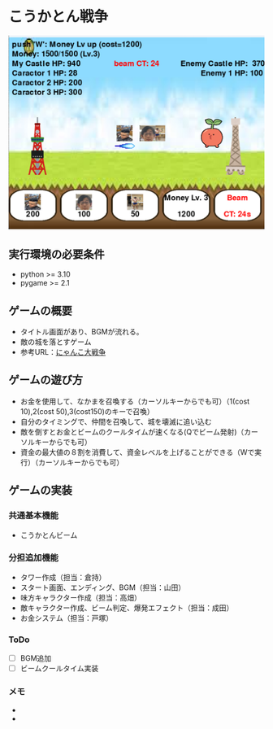 # こうかとん戦争
![こうかとん戦争](READMEpicture/2.png)
## 実行環境の必要条件
* python >= 3.10
* pygame >= 2.1

## ゲームの概要
* タイトル画面があり、BGMが流れる。
* 敵の城を落とすゲーム
* 参考URL：[にゃんこ大戦争](https://programming-school-technolo.com/?page_id=2621)

## ゲームの遊び方
* お金を使用して、なかまを召喚する（カーソルキーからでも可）（1(cost 10),2(cost 50),3(cost150)のキーで召喚）
* 自分のタイミングで、仲間を召喚して、城を壊滅に追い込む
* 敵を倒すとお金とビームのクールタイムが速くなる(Qでビーム発射)（カーソルキーからでも可） 
* 資金の最大値の８割を消費して、資金レベルを上げることができる（Wで実行）（カーソルキーからでも可）


## ゲームの実装
### 共通基本機能
* こうかとんビーム

### 分担追加機能
* タワー作成（担当：倉持）
* スタート画面、エンディング、BGM（担当：山田）
* 味方キャラクター作成（担当：高畑）
* 敵キャラクター作成、ビーム判定、爆発エフェクト（担当：成田）
* お金システム（担当：戸塚）

### ToDo
- [ ] BGM追加
- [ ] ビームクールタイム実装

### メモ
* 
* 
